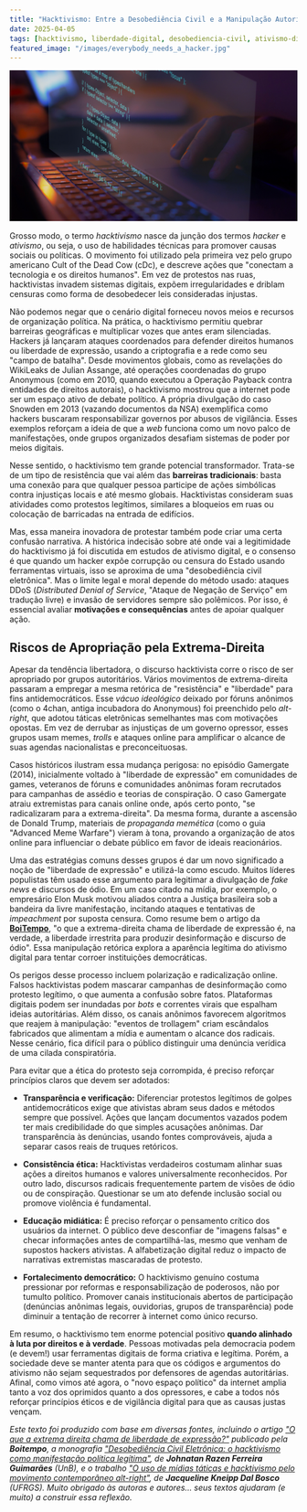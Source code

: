 ```yaml
---
title: "Hacktivismo: Entre a Desobediência Civil e a Manipulação Autoritária"
date: 2025-04-05
tags: [hacktivismo, liberdade-digital, desobediencia-civil, ativismo-digital, cultura-hacker, política, tecnologia, democracia, fake-news, discurso-de-ódio]
featured_image: "/images/everybody_needs_a_hacker.jpg"
---
```


![Capa do texto: codígos](/images/hackativismo.png)

Grosso modo, o termo _hacktivismo_ nasce da junção dos termos *hacker* e *ativismo*, ou seja, o uso de habilidades técnicas para promover causas sociais ou políticas. O movimento foi utilizado pela primeira vez pelo grupo americano Cult of the Dead Cow (cDc), e descreve ações que "conectam a tecnologia e os direitos humanos". Em vez de protestos nas ruas, hacktivistas invadem sistemas digitais, expõem irregularidades e driblam censuras como forma de desobedecer leis consideradas injustas.

Não podemos negar que o cenário digital forneceu novos meios e recursos de organização política. Na prática, o hacktivismo permitiu quebrar barreiras geográficas e multiplicar vozes que antes eram silenciadas. Hackers já lançaram ataques coordenados para defender direitos humanos ou liberdade de expressão, usando a criptografia e a rede como seu "campo de batalha". Desde movimentos globais, como as revelações do WikiLeaks de Julian Assange, até operações coordenadas do grupo Anonymous (como em 2010, quando executou a Operação Payback contra entidades de direitos autorais), o hacktivismo mostrou que a internet pode ser um espaço ativo de debate político. A própria divulgação do caso Snowden em 2013 (vazando documentos da NSA) exemplifica como hackers buscaram responsabilizar governos por abusos de vigilância. Esses exemplos reforçam a ideia de que a _web_ funciona como um novo palco de manifestações, onde grupos organizados desafiam sistemas de poder por meios digitais.

Nesse sentido, o hacktivismo tem grande potencial transformador. Trata-se de um tipo de resistência que vai além das **barreiras tradicionais**: basta uma conexão para que qualquer pessoa participe de ações simbólicas contra injustiças locais e até mesmo globais. Hacktivistas consideram suas atividades como protestos legítimos, similares a bloqueios em ruas ou colocação de barricadas na entrada de edifícios.

Mas, essa maneira inovadora de protestar também pode criar uma certa confusão narrativa. A histórica indecisão sobre até onde vai a legitimidade do hacktivismo já foi discutida em estudos de ativismo digital, e o consenso é que quando um hacker expõe corrupção ou censura do Estado usando ferramentas virtuais, isso se aproxima de uma "desobediência civil eletrônica". Mas o limite legal e moral depende do método usado: ataques DDoS (*Distributed Denial of Service*, "Ataque de Negação de Serviço" em tradução livre) e invasão de servidores sempre são polêmicos. Por isso, é essencial avaliar **motivações e consequências** antes de apoiar qualquer ação.

## **Riscos de Apropriação pela Extrema-Direita**

Apesar da tendência libertadora, o discurso hacktivista corre o risco de ser apropriado por grupos autoritários. Vários movimentos de extrema-direita passaram a empregar a mesma retórica de "resistência" e "liberdade" para fins antidemocráticos. Esse *vácuo ideológico* deixado por fóruns anônimos (como o 4chan, antiga incubadora do Anonymous) foi preenchido pelo _alt-right_, que adotou táticas eletrônicas semelhantes mas com motivações opostas. Em vez de derrubar as injustiças de um governo opressor, esses grupos usam memes, _trolls_ e ataques online para amplificar o alcance de suas agendas nacionalistas e preconceituosas.

Casos históricos ilustram essa mudança perigosa: no episódio Gamergate (2014), inicialmente voltado à "liberdade de expressão" em comunidades de games, veteranos de fóruns e comunidades anônimas foram recrutados para campanhas de assédio e teorias de conspiração. O caso Gamergate atraiu extremistas para canais online onde, após certo ponto, "se radicalizaram para a extrema-direita". Da mesma forma, durante a ascensão de Donald Trump, materiais de *propaganda memética* (como o guia "Advanced Meme Warfare") vieram à tona, provando a organização de atos online para influenciar o debate público em favor de ideais reacionários.

Uma das estratégias comuns desses grupos é dar um novo significado a noção de "liberdade de expressão" e utilizá-la como escudo. Muitos líderes populistas têm usado esse argumento para legitimar a divulgação de _fake news_ e discursos de ódio. Em um caso citado na mídia, por exemplo, o empresário Elon Musk motivou aliados contra a Justiça brasileira sob a bandeira da livre manifestação, incitando ataques e tentativas de _impeachment_ por suposta censura. Como resume bem o artigo da [**BoiTempo**](https://www.boitempoeditorial.com.br/blog/2024/04/10/musk-e-o-fardo-do-nerd-branco), "o que a extrema-direita chama de liberdade de expressão é, na verdade, a liberdade irrestrita para produzir desinformação e discurso de ódio". Essa manipulação retórica explora a aparência legítima do ativismo digital para tentar corroer instituições democráticas.

Os perigos desse processo incluem polarização e radicalização online. Falsos hacktivistas podem mascarar campanhas de desinformação como protesto legítimo, o que aumenta a confusão sobre fatos. Plataformas digitais podem ser inundadas por _bots_ e correntes virais que espalham ideias autoritárias. Além disso, os canais anônimos favorecem algoritmos que reajem à manipulação: "eventos de trollagem" criam escândalos fabricados que alimentam a mídia e aumentam o alcance dos radicais. Nesse cenário, fica difícil para o público distinguir uma denúncia verídica de uma cilada conspiratória.

Para evitar que a ética do protesto seja corrompida, é preciso reforçar princípios claros que devem ser adotados:

* **Transparência e verificação:** Diferenciar protestos legítimos de golpes antidemocráticos exige que ativistas abram seus dados e métodos sempre que possível. Ações que lançam documentos vazados podem ter mais credibilidade do que simples acusações anônimas. Dar transparência às denúncias, usando fontes comprováveis, ajuda a separar casos reais de truques retóricos.

* **Consistência ética:** Hacktivistas verdadeiros costumam alinhar suas ações a direitos humanos e valores universalmente reconhecidos. Por outro lado, discursos radicais frequentemente partem de visões de ódio ou de conspiração. Questionar se um ato defende inclusão social ou promove violência é fundamental.

* **Educação midiática:** É preciso reforçar o pensamento crítico dos usuários da internet. O público deve desconfiar de "imagens falsas" e checar informações antes de compartilhá-las, mesmo que venham de supostos hackers ativistas. A alfabetização digital reduz o impacto de narrativas extremistas mascaradas de protesto.

* **Fortalecimento democrático:** O hacktivismo genuíno costuma pressionar por reformas e responsabilização de poderosos, não por tumulto político. Promover canais institucionais abertos de participação (denúncias anônimas legais, ouvidorias, grupos de transparência) pode diminuir a tentação de recorrer à internet como único recurso.

Em resumo, o hacktivismo tem enorme potencial positivo **quando alinhado à luta por direitos e à verdade**. Pessoas motivadas pela democracia podem (e devem\!) usar ferramentas digitais de forma criativa e legítima. Porém, a sociedade deve se manter atenta para que os códigos e argumentos do ativismo não sejam sequestrados por defensores de agendas autoritárias. Afinal, como vimos até agora, o "novo espaço político" da internet amplia tanto a voz dos oprimidos quanto a dos opressores, e cabe a todos nós reforçar princípios éticos e de vigilância digital para que as causas justas vençam.

*Este texto foi produzido com base em diversas fontes, incluindo o artigo ["O que a extrema direita chama de liberdade de expressão?"](https://www.boitempoeditorial.com.br/blog/2024/04/10/musk-e-o-fardo-do-nerd-branco/) publicado pela **Boitempo**, a monografia ["Desobediência Civil Eletrônica: o hacktivismo como manifestação política legítima"](https://bdm.unb.br/bitstream/10483/4800/1/2013_JohnatanRazenFerreiraGuimaraes.pdf), de **Johnatan Razen Ferreira Guimarães** (UnB), e o trabalho ["O uso de mídias táticas e hacktivismo pelo movimento contemporâneo alt-right"](https://lume.ufrgs.br/bitstream/handle/10183/190056/001089579.pdf), de **Jacqueline Kneipp Dal Bosco** (UFRGS). Muito obrigado às autoras e autores... seus textos ajudaram (e muito) a construir essa reflexão.*